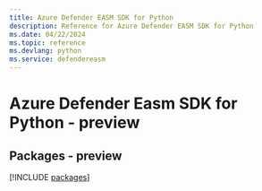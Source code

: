 ```yaml
---
title: Azure Defender EASM SDK for Python
description: Reference for Azure Defender EASM SDK for Python
ms.date: 04/22/2024
ms.topic: reference
ms.devlang: python
ms.service: defendereasm
---
```

# Azure Defender Easm SDK for Python - preview
## Packages - preview
[!INCLUDE [packages](defender-easm-index.md)]